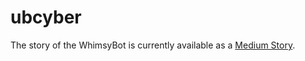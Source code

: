 # ubcyber
The story of the WhimsyBot is currently available as a [Medium Story](https://medium.com/digital-whimsy-lab/introducing-the-whimsybot-fd1250a48447).
